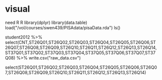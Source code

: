 visual
======

need R
R
library(dplyr) 
library(data.table) 
load("/vol/courses/swen439/PISAdata/pisaData.rda") 
ls()

student2012 %>%
select(CNT,ST26Q01,ST26Q02,ST26Q03,ST26Q04,ST26Q05,ST26Q06,ST26Q07,ST26Q08,ST26Q09,ST26Q10,ST26Q11,ST26Q12,ST26Q13,ST26Q14,ST37Q01,ST37Q02,ST37Q03,ST37Q04,ST37Q05,ST37Q06,ST37Q07,ST37Q08) %>%
write.csv("raw_data.csv")


select(ST26Q01,ST26Q02,ST26Q03,ST26Q04,ST26Q05,ST26Q06,ST26Q07,ST26Q08,ST26Q09,ST26Q10,ST26Q11,ST26Q12,ST26Q13,ST26Q14)
